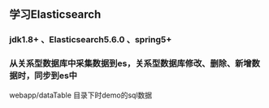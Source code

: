 ## 学习Elasticsearch
### jdk1.8+  、Elasticsearch5.6.0 、spring5+
### 从关系型数据库中采集数据到es，关系型数据库修改、删除、新增数据时，同步到es中

webapp/dataTable 目录下时demo的sql数据